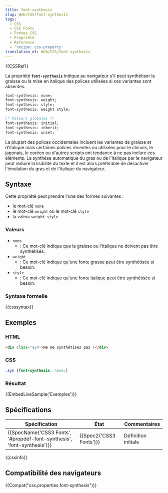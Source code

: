 ```yaml
---
title: font-synthesis
slug: Web/CSS/font-synthesis
tags:
  - CSS
  - CSS Fonts
  - Fontes CSS
  - Propriété
  - Reference
  - 'recipe: css-property'
translation_of: Web/CSS/font-synthesis
---
```


{{CSSRef}}

La propriété **`font-synthesis`** indique au navigateur s'il peut synthétiser la graisse ou la mise en italique des polices utilisées si ces variantes sont absentes.

```css
font-synthesis: none;
font-synthesis: weight;
font-synthesis: style;
font-synthesis: weight style;

/* Valeurs globales */
font-synthesis: initial;
font-synthesis: inherit;
font-synthesis: unset;
```

La plupart des polices occidentales incluent les variantes de graisse et d'italique mais certaines polices récentes ou utilisées pour le chinois, le japonais, le coréen ou d'autres scripts ont tendance à ne pas inclure ces éléments. La synthèse automatique du gras ou de l'italique par le navigateur peut réduire la lisibilité du texte et il est alors préférable de désactiver l'émulation du gras et de l'italique du navigateur.

## Syntaxe

Cette propriété peut prendre l'une des formes suivantes :

- le mot-clé `none`
- le mot-clé `weight` ou le mot-clé `style`
- la valeur `weight style`

### Valeurs

- `none`
  - : Ce mot-clé indique que la graisse ou l'italique ne doivent pas être synthétisés.
- `weight`
  - : Ce mot-clé indique qu'une fonte grasse peut être synthétisée si besoin.
- `style`
  - : Ce mot-clé indique qu'une fonte italique peut être synthétisée si besoin.

### Syntaxe formelle

{{csssyntax}}

## Exemples

### HTML

```html
<div class="syn">Ne me synthétisez pas !</div>
```

### CSS

```css
.syn {font-synthesis: none;}
```

### Résultat

{{EmbedLiveSample('Exemples')}}

## Spécifications

| Spécification                                                                                    | État                             | Commentaires        |
| ------------------------------------------------------------------------------------------------ | -------------------------------- | ------------------- |
| {{SpecName('CSS3 Fonts', '#propdef-font-synthesis', 'font-synthesis')}} | {{Spec2('CSS3 Fonts')}} | Définition initiale |

{{cssinfo}}

## Compatibilité des navigateurs

{{Compat("css.properties.font-synthesis")}}

